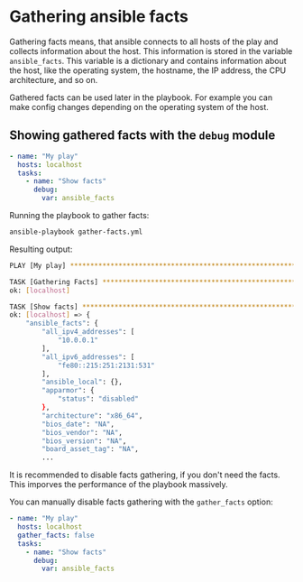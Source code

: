 # Gathering ansible facts
Gathering facts means, that ansible connects to all hosts of the play and collects information about the host. This information is stored in the variable `ansible_facts`. This variable is a dictionary and contains information about the host, like the operating system, the hostname, the IP address, the CPU architecture, and so on. 

Gathered facts can be used later in the playbook. For example you can make config changes depending on the operating system of the host.

## Showing gathered facts with the `debug` module

```yaml title="gather-facts.yml"
- name: "My play"
  hosts: localhost
  tasks:
    - name: "Show facts"
      debug: 
        var: ansible_facts
```

Running the playbook to gather facts:
```bash
ansible-playbook gather-facts.yml
```

Resulting output:
```bash
PLAY [My play] *****************************************************************

TASK [Gathering Facts] *********************************************************
ok: [localhost]

TASK [Show facts] **************************************************************
ok: [localhost] => {
    "ansible_facts": {
        "all_ipv4_addresses": [
            "10.0.0.1"
        ],
        "all_ipv6_addresses": [
            "fe80::215:251:2131:531"
        ],
        "ansible_local": {},
        "apparmor": {
            "status": "disabled"
        },
        "architecture": "x86_64",
        "bios_date": "NA",
        "bios_vendor": "NA",
        "bios_version": "NA",
        "board_asset_tag": "NA",
        ...
```

It is recommended to disable facts gathering, if you don't need the facts.
This imporves the performance of the playbook massively.

You can manually disable facts gathering with the `gather_facts` option:
```yaml hl_lines="3"
- name: "My play"
  hosts: localhost
  gather_facts: false
  tasks:
    - name: "Show facts"
      debug: 
        var: ansible_facts
```